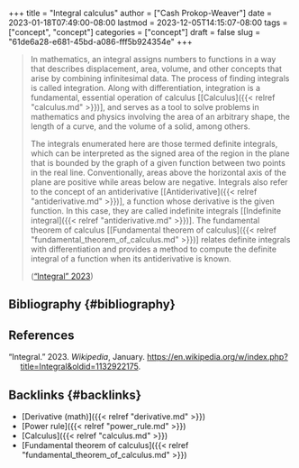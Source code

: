 +++
title = "Integral calculus"
author = ["Cash Prokop-Weaver"]
date = 2023-01-18T07:49:00-08:00
lastmod = 2023-12-05T14:15:07-08:00
tags = ["concept", "concept"]
categories = ["concept"]
draft = false
slug = "61de6a28-e681-45bd-a086-fff5b924354e"
+++

> In mathematics, an integral assigns numbers to functions in a way that describes displacement, area, volume, and other concepts that arise by combining infinitesimal data. The process of finding integrals is called integration. Along with differentiation, integration is a fundamental, essential operation of calculus [[Calculus]({{< relref "calculus.md" >}})], and serves as a tool to solve problems in mathematics and physics involving the area of an arbitrary shape, the length of a curve, and the volume of a solid, among others.
>
> The integrals enumerated here are those termed definite integrals, which can be interpreted as the signed area of the region in the plane that is bounded by the graph of a given function between two points in the real line. Conventionally, areas above the horizontal axis of the plane are positive while areas below are negative. Integrals also refer to the concept of an antiderivative [[Antiderivative]({{< relref "antiderivative.md" >}})], a function whose derivative is the given function. In this case, they are called indefinite integrals [[Indefinite integral]({{< relref "antiderivative.md" >}})]. The fundamental theorem of calculus [[Fundamental theorem of calculus]({{< relref "fundamental_theorem_of_calculus.md" >}})] relates definite integrals with differentiation and provides a method to compute the definite integral of a function when its antiderivative is known.
>
> (<a href="#citeproc_bib_item_1">“Integral” 2023</a>)


## Bibliography {#bibliography}

## References

<style>.csl-entry{text-indent: -1.5em; margin-left: 1.5em;}</style><div class="csl-bib-body">
  <div class="csl-entry"><a id="citeproc_bib_item_1"></a>“Integral.” 2023. <i>Wikipedia</i>, January. <a href="https://en.wikipedia.org/w/index.php?title=Integral&oldid=1132922175">https://en.wikipedia.org/w/index.php?title=Integral&#38;oldid=1132922175</a>.</div>
</div>


## Backlinks {#backlinks}

-   [Derivative (math)]({{< relref "derivative.md" >}})
-   [Power rule]({{< relref "power_rule.md" >}})
-   [Calculus]({{< relref "calculus.md" >}})
-   [Fundamental theorem of calculus]({{< relref "fundamental_theorem_of_calculus.md" >}})
